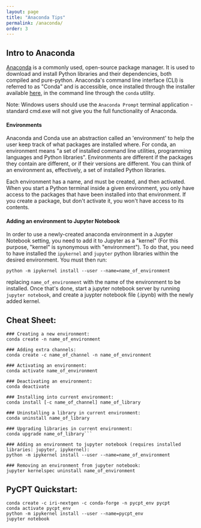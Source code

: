 ```yaml
---
layout: page
title: "Anaconda Tips"
permalink: /anaconda/
order: 3
---
```


## Intro to Anaconda 

[Anaconda](https://anaconda.org) is a commonly used, open-source package manager. It is used to download and install Python libraries and their dependencies, both compiled and pure-python. 
Anaconda's command line interface (CLI) is referred to as "Conda" and is accessible, once installed through the installer available [here](https://www.anaconda.com/products/distribution), in the command line through the ```conda``` utility. 

Note: Windows users should use the ```Anaconda Prompt``` terminal application - standard cmd.exe will not give you the full functionality of Anaconda. 

#### Environments

Anaconda and Conda use an abstraction called an 'environment' to help the user keep track of what packages are installed where. For conda, an environment means "a set of installed command line utilities, programming languages and Python libraries". Environments are different if the packages they contain are different, or if their versions are different. You can think of an environment as, effectively, a set of installed Python libraries. 

Each environment has a name, and must be created, and then activated. When you start a Python terminal inside a given environment, you only have access to the packages that have been installed into that environment. If you create a package, but don't activate it, you won't have access to its contents. 

#### Adding an environment to Jupyter Notebook 

In order to use a newly-created anaconda environment in a Jupyter Notebook setting, you need to add it to Jupyter as a "kernel" (For this purpose, "kernel" is synonymous with "environment"). To do that, you need to have installed the ```ipykernel``` and ```jupyter``` python libraries within the desired environment. You must then run: 

```
python -m ipykernel install --user --name=name_of_environment
```

replacing ```name_of_environment``` with the name of the environment to be installed. Once that's done, start a jupyter notebook server by running ```jupyter notebook```, and create a juypter notebook file (.ipynb) with the newly added kernel.

## Cheat Sheet: 

```
### Creating a new environment: 
conda create -n name_of_environment

### Adding extra channels: 
conda create -c name_of_channel -n name_of_environment

### Activating an environment:
conda activate name_of_environment

### Deactivating an environment:
conda deactivate

### Installing into current environment:
conda install [-c name_of_channel] name_of_library

### Uninstalling a library in current environment:
conda uninstall name_of_library

### Upgrading libraries in current environment:
conda upgrade name_of_library``` 

### Adding an environment to jupyter notebook (requires installed libraries: jupyter, ipykernel):
python -m ipykernel install --user --name=name_of_environment

### Removing an environment from jupyter notebook:
jupyter kernelspec uninstall name_of_environment
```



## PyCPT Quickstart: 

```
conda create -c iri-nextgen -c conda-forge -n pycpt_env pycpt
conda activate pycpt_env
python -m ipykernel install --user --name=pycpt_env 
jupyter notebook
``` 



